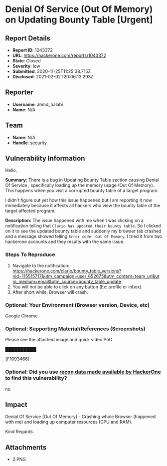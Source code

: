 # Denial Of Service (Out Of Memory) on Updating Bounty Table [Urgent]

## Report Details
- **Report ID**: 1043372
- **URL**: https://hackerone.com/reports/1043372
- **State**: Closed
- **Severity**: low
- **Submitted**: 2020-11-25T11:25:38.715Z
- **Disclosed**: 2021-02-02T20:06:13.293Z

## Reporter
- **Username**: ahmd_halabi
- **Name**: N/A

## Team
- **Name**: N/A
- **Handle**: security

## Vulnerability Information
Hello,

**Summary:**
There is a bug in Updating Bounty Table section causing Denial Of Service , specifically loading up the memory usage (Out Of Memory). This happens when you visit a corrupted bounty table of a target program.

I didn't figure out yet how this issue happened but I am reporting it now immediately because it affects all hackers who view the bounty table of  the target affected program.

**Description:**
The issue happened with me when I was clicking on a notification telling that `Clario has updated their bounty table`.
So I clicked on it to see the updated bounty table and suddenly my browser tab crashed and a message showed telling `Error code: Out Of Memory`.
I tried it from two hackerone accounts and they results with the same issue.

### Steps To Reproduce

1. Navigate to the notification: https://hackerone.com/clario/bounty_table_versions?nid=115515717&utm_campaign=user_652675&utm_content=team_url&utm_medium=email&utm_source=bounty_table_update
2. You will not be able to click on any button (Ex: profile or Inbox).
3.  After short while, Browser will crash.

### Optional: Your Environment (Browser version, Device, etc)
Google Chrome.

### Optional: Supporting Material/References (Screenshots)
Please see the attached image and quick video PoC

██████████

{F1093466}

### Optional: Did you use [recon data made available by HackerOne](https://github.com/Hacker0x01/helpful-recon-data) to find this vulnerability?

no

## Impact

Denial Of Service (Out Of Memory) - Crashing whole Browser (happened with me) and loading up computer resources (CPU and RAM).

Kind Regards.

## Attachments
- 2.PNG
